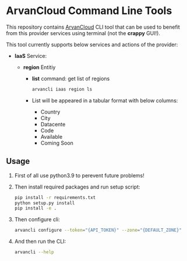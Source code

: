 # ArvanCloud Command Line Tools

This repository contains [ArvanCloud](arvancloud.com) CLI tool that can be used to benefit from this provider services using terminal (not the **crappy** GUI!).

This tool currently supports below services and actions of the provider:

* **IaaS** Service:  

  * **region** Entitiy

    * **list** command: get list of regions

      ```Bash
      arvancli iaas region ls
      ```

    * List will be appeared in a tabular format with below columns:

      * Country
      * City
      * Datacente
      * Code
      * Available
      * Coming Soon


## Usage

1. First of all use python3.9 to perevent future problems!

2. Then install required packages and run setup script:

   ```bash
   pip install -r requirements.txt
   python setup.py install
   pip install -e .
   ```

3. Then configure cli:

   ```bash
   arvancli configure --token="{API_TOKEN}" --zone="{DEFAULT_ZONE}"
   ```

4. And then run the CLI:

   ```bash
   arvancli --help
   ```
